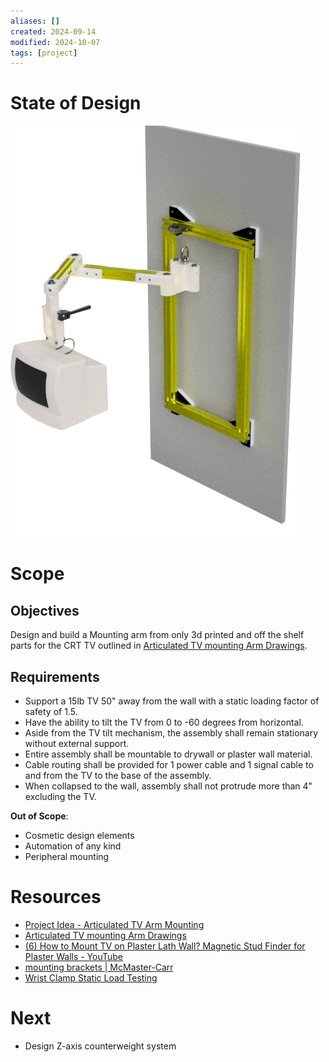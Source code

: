 ```yaml
---
aliases: []
created: 2024-09-14
modified: 2024-10-07
tags: [project]
---
```


# State of Design

![](../../3RESOURCES/PUBLIC%20ASSETS/Pasted%20image%2020241007191651.png)

# Scope

## Objectives

Design and build a Mounting arm from only 3d printed and off the shelf parts for the CRT TV outlined in [Articulated TV mounting Arm Drawings](Articulated%20TV%20mounting%20Arm%20Drawings.md). 

## Requirements

- Support a 15lb TV 50" away from the wall with a static loading factor of safety of 1.5. 
- Have the ability to tilt the TV from 0 to -60 degrees from horizontal. 
- Aside from the TV tilt mechanism, the assembly shall remain stationary without external support. 
- Entire assembly shall be mountable to drywall or plaster wall material. 
- Cable routing shall be provided for 1 power cable and 1 signal cable to and from the TV to the base of the assembly. 
- When collapsed to the wall, assembly shall not protrude more than 4" excluding the TV.

**Out of Scope**: 
- Cosmetic design elements
- Automation of any kind
- Peripheral mounting

# Resources

- [Project Idea - Articulated TV Arm Mounting](Project%20Idea%20-%20Articulated%20TV%20Arm%20Mounting.md)
- [Articulated TV mounting Arm Drawings](Articulated%20TV%20mounting%20Arm%20Drawings.md)
- [(6) How to Mount TV on Plaster Lath Wall? Magnetic Stud Finder for Plaster Walls - YouTube](https://www.youtube.com/watch?v=AJnNVaLSr3A&t=3s)
- [mounting brackets | McMaster-Carr](https://www.mcmaster.com/products/mounting-brackets/bolt-together-framing-and-fittings~/)
- [Wrist Clamp Static Load Testing](Wrist%20Clamp%20Static%20Load%20Testing.md)

# Next

- Design Z-axis counterweight system
